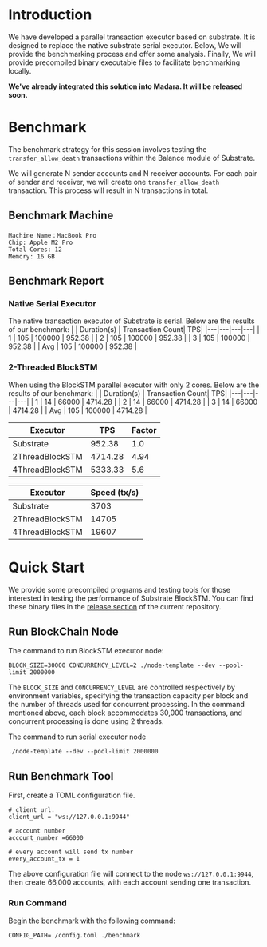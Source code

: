 # Introduction
We have developed a parallel transaction executor based on substrate. It is designed to replace the native substrate serial executor.
Below, We will provide the benchmarking process and offer some analysis. Finally, We will provide precompiled binary executable files to facilitate benchmarking locally.

**We've already integrated this solution into Madara. It will be released soon.**

# Benchmark 
The benchmark strategy for this session involves testing the `transfer_allow_death` transactions within the Balance module of Substrate.

We will generate N sender accounts and N receiver accounts. For each pair of sender and receiver, we will create one `transfer_allow_death` transaction. This process will result in N transactions in total.

## Benchmark Machine
```
Machine Name：MacBook Pro
Chip: Apple M2 Pro
Total Cores: 12 
Memory: 16 GB
```

## Benchmark Report
### Native Serial Executor
The native transaction executor of Substrate is serial. Below are the results of our benchmark:
| | Duration(s) | Transaction Count| TPS|
|---|---|---|---|
| 1 | 105 | 100000 | 952.38 |
| 2 | 105 | 100000 | 952.38 |
| 3 | 105 | 100000 | 952.38 |
| Avg | 105 | 100000 | 952.38 |

### 2-Threaded BlockSTM
When using the BlockSTM parallel executor with only 2 cores. Below are the results of our benchmark:
| | Duration(s) | Transaction Count| TPS|
|---|---|---|---|
| 1 | 14 | 66000 | 4714.28 |
| 2 | 14 | 66000 | 4714.28 |
| 3 | 14 | 66000 | 4714.28 |
| Avg | 105 | 100000 | 4714.28 |

| Executor | TPS | Factor|
|---|---|---|
| Substrate | 952.38 | 1.0 |
| 2ThreadBlockSTM | 4714.28 | 4.94 | 
| 4ThreadBlockSTM | 5333.33 | 5.6  |


| Executor | Speed (tx/s) |
|---|---|
| Substrate | 3703 |
| 2ThreadBlockSTM | 14705 |
| 4ThreadBlockSTM | 19607 |

# Quick Start
We provide some precompiled programs and testing tools for those interested in testing the performance of Substrate BlockSTM.
You can find these binary files in the [release section](https://github.com/Web3MQ/madara-blockstm/releases/tag/v0.0.1) of the current repository.

## Run BlockChain Node
The command to run BlockSTM executor node:
```
BLOCK_SIZE=30000 CONCURRENCY_LEVEL=2 ./node-template --dev --pool-limit 2000000
```
The `BLOCK_SIZE` and `CONCURRENCY_LEVEL` are controlled respectively by environment variables, specifying the transaction capacity per block and the number of threads used for concurrent processing. In the command mentioned above, each block accommodates 30,000 transactions, and concurrent processing is done using 2 threads.

The command to run  serial executor node
```
./node-template --dev --pool-limit 2000000
```

## Run Benchmark Tool
First, create a TOML configuration file.
```
# client url.
client_url = "ws://127.0.0.1:9944"

# account number
account_number =66000

# every account will send tx number
every_account_tx = 1
```
The above configuration file will connect to the node `ws://127.0.0.1:9944`, then create 66,000 accounts, with each account sending one transaction.

### Run Command
Begin the benchmark with the following command:
```
CONFIG_PATH=./config.toml ./benchmark 
```